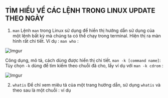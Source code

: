 ## TÌM HIỂU VỀ CÁC LỆNH TRONG LINUX UPDATE THEO NGÀY 

1. `man` 
  Lệnh `man` trong Linux sử dụng để hiển thị hướng dẫn sử dụng của một lệnh bất kỳ mà chúng ta có thể chạy trong terminal. Hiện thị ra màn hình rất chi tiết.
  Ví dụ : `man who` :
  
  ![Imgur](https://i.imgur.com/CEPbb4P.png)
  
  Công dụng, mô tả, cách dùng được hiển thị chi tiết.
  `man -k [command name]`: Tùy chọn `-k` dùng để  tìm kiếm theo chuỗi đã cho, lấy ví dụ với
  `man -k cdrom` :
  
  ![Imgur](https://i.imgur.com/tzelICP.png)
  
2. `whatis` 
  Để chỉ xem miêu tả của một trang hướng dẫn, sử dụng `whatis` và theo sau là một chuỗi :
  ví dụ 
  
